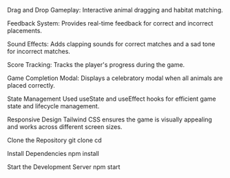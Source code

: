 Drag and Drop Gameplay: Interactive animal dragging and habitat matching.

Feedback System: Provides real-time feedback for correct and incorrect placements.

Sound Effects: Adds clapping sounds for correct matches and a sad tone for incorrect matches.

Score Tracking: Tracks the player's progress during the game.

Game Completion Modal: Displays a celebratory modal when all animals are placed correctly.

State Management
Used useState and useEffect hooks for efficient game state and lifecycle management.

Responsive Design
Tailwind CSS ensures the game is visually appealing and works across different screen sizes.

Clone the Repository
git clone <repository-url>
cd <repository-folder>

Install Dependencies
npm install

Start the Development Server
npm start
